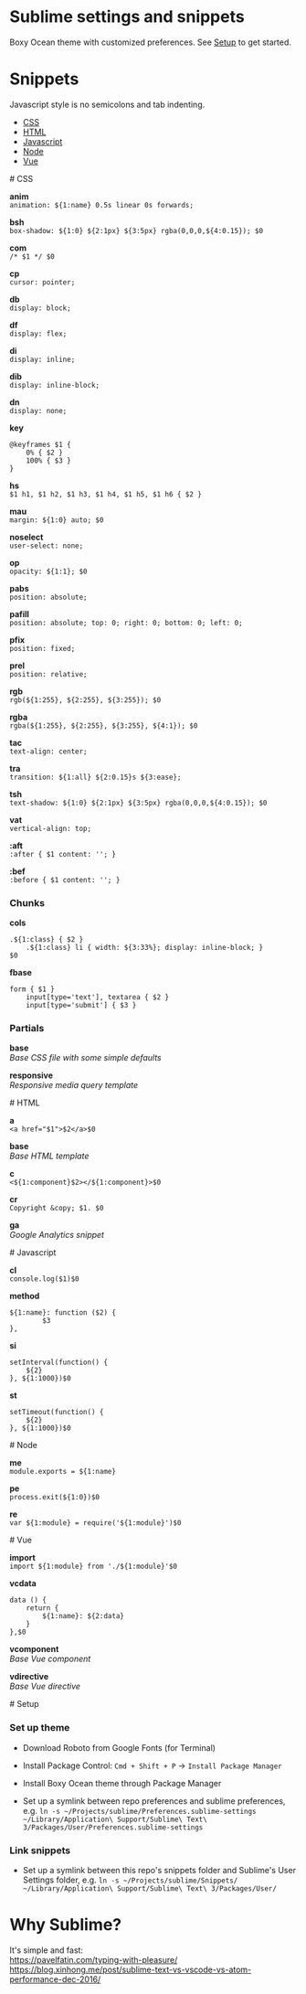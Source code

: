 # Sublime settings and snippets 

Boxy Ocean theme with customized preferences. See [Setup](#setup) to get started.


# Snippets

Javascript style is no semicolons and tab indenting.

* [CSS](#css)
* [HTML](#html)
* [Javascript](#js)
* [Node](#node)
* [Vue](#vue)


<a name="css">
# CSS

**anim**  
``animation: ${1:name} 0.5s linear 0s forwards; ``

**bsh**  
`box-shadow: ${1:0} ${2:1px} ${3:5px} rgba(0,0,0,${4:0.15}); $0`

**com**  
`/* $1 */ $0`

**cp**  
`cursor: pointer; `

**db**  
`display: block; `

**df**  
`display: flex; `

**di**  
`display: inline; `

**dib**  
`display: inline-block; `

**dn**  
`display: none; `

**key**  
```
@keyframes $1 {
	0% { $2 }
	100% { $3 }
}
```

**hs**  
`$1 h1, $1 h2, $1 h3, $1 h4, $1 h5, $1 h6 { $2 } `

**mau**  
`margin: ${1:0} auto; $0`

**noselect**  
`user-select: none; `

**op**  
`opacity: ${1:1}; $0`

**pabs**  
`position: absolute; `

**pafill**  
`position: absolute; top: 0; right: 0; bottom: 0; left: 0; `

**pfix**  
`position: fixed; `

**prel**  
`position: relative; `

**rgb**   
`rgb(${1:255}, ${2:255}, ${3:255}); $0`

**rgba**  
`rgba(${1:255}, ${2:255}, ${3:255}, ${4:1}); $0`

**tac**  
`text-align: center; `

**tra**  
`transition: ${1:all} ${2:0.15}s ${3:ease}; `

**tsh**  
`text-shadow: ${1:0} ${2:1px} ${3:5px} rgba(0,0,0,${4:0.15}); $0`

**vat**  
`vertical-align: top; `

**:aft**  
`:after { $1 content: ''; } `

**:bef**  
`:before { $1 content: ''; } `


### Chunks

**cols**  
```
.${1:class} { $2 }
    .${1:class} li { width: ${3:33%}; display: inline-block; }
$0
```

**fbase**
```
form { $1 }
    input[type='text'], textarea { $2 }
    input[type='submit'] { $3 }
```


### Partials

**base**  
*Base CSS file with some simple defaults*

**responsive**  
*Responsive media query template*



<a name="html">
# HTML

**a**  
`<a href="$1">$2</a>$0`

**base**  
*Base HTML template*

**c**  
`<${1:component}$2></${1:component}>$0`

**cr**  
`Copyright &copy; $1. $0`

**ga**  
*Google Analytics snippet*



<a name="js">
# Javascript

**cl**  
`console.log($1)$0`

**method**
```
${1:name}: function ($2) {
		$3
},
```

**si**  
```
setInterval(function() {
	${2}
}, ${1:1000})$0
```

**st**  
```
setTimeout(function() {
	${2}
}, ${1:1000})$0
```



<a name="node">
# Node

**me**  
`module.exports = ${1:name}`

**pe**  
`process.exit(${1:0})$0`

**re**  
`var ${1:module} = require('${1:module}')$0`



<a name="vue">
# Vue

**import**  
`import ${1:module} from './${1:module}'$0`

**vcdata**  
```
data () {
	return {
		${1:name}: ${2:data}
	}
},$0
```

**vcomponent**  
*Base Vue component*

**vdirective**  
*Base Vue directive*



<a name="setup">
# Setup

### Set up theme
- Download Roboto from Google Fonts (for Terminal)

- Install Package Control:
`Cmd + Shift + P` -> `Install Package Manager`

- Install Boxy Ocean theme through Package Manager

- Set up a symlink between repo preferences and sublime preferences, e.g. `ln -s ~/Projects/sublime/Preferences.sublime-settings ~/Library/Application\ Support/Sublime\ Text\ 3/Packages/User/Preferences.sublime-settings`

  
### Link snippets
- Set up a symlink between this repo's snippets folder and Sublime's User Settings folder, e.g. `ln -s ~/Projects/sublime/Snippets/ ~/Library/Application\ Support/Sublime\ Text\ 3/Packages/User/`


# Why Sublime?

It's simple and fast:  
https://pavelfatin.com/typing-with-pleasure/  
https://blog.xinhong.me/post/sublime-text-vs-vscode-vs-atom-performance-dec-2016/
